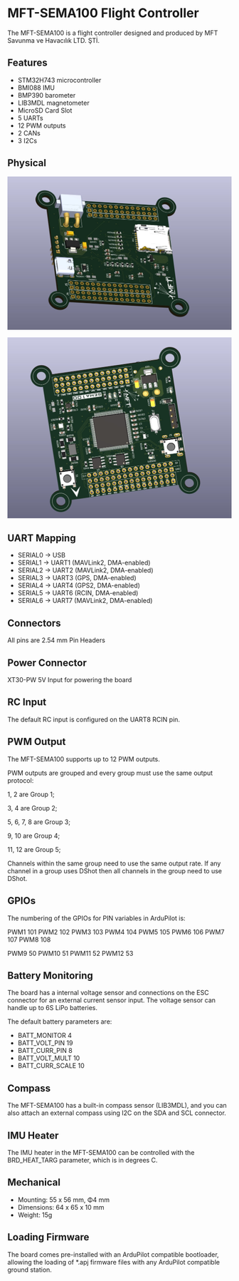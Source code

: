 # MFT-SEMA100 Flight Controller

The MFT-SEMA100 is a flight controller designed and produced by MFT Savunma ve Havacılık LTD. ŞTİ.

## Features

 - STM32H743 microcontroller
 - BMI088 IMU
 - BMP390 barometer
 - LIB3MDL magnetometer
 - MicroSD Card Slot
 - 5 UARTs
 - 12 PWM outputs
 - 2 CANs
 - 3 I2Cs

## Physical

![MFT-SEMA100_Top_View](MFT-SEMA100_TopView.jpeg)

![MFT-SEMA100_Bottom_View](MFT-SEMA100_BottomView.jpeg)

## UART Mapping

 - SERIAL0 -> USB
 - SERIAL1 -> UART1 (MAVLink2, DMA-enabled)
 - SERIAL2 -> UART2 (MAVLink2, DMA-enabled)
 - SERIAL3 -> UART3 (GPS, DMA-enabled)
 - SERIAL4 -> UART4 (GPS2, DMA-enabled)
 - SERIAL5 -> UART6 (RCIN, DMA-enabled)
 - SERIAL6 -> UART7 (MAVLink2, DMA-enabled)

## Connectors

All pins are 2.54 mm Pin Headers 

## Power Connector

XT30-PW 5V Input for powering the board

## RC Input

The default RC input is configured on the UART8 RCIN pin.


## PWM Output

The MFT-SEMA100 supports up to 12 PWM outputs.

PWM outputs are grouped and every group must use the same output protocol:

1, 2 are Group 1;

3, 4 are Group 2;

5, 6, 7, 8 are Group 3;

9, 10 are Group 4;

11, 12 are Group 5;

Channels within the same group need to use the same output rate. If any channel in a group uses DShot then all channels in the group need to use DShot.

## GPIOs
The numbering of the GPIOs for PIN variables in ArduPilot is:

PWM1 101
PWM2 102
PWM3 103
PWM4 104
PWM5 105
PWM6 106
PWM7 107
PWM8 108

PWM9 50
PWM10 51
PWM11 52
PWM12 53


## Battery Monitoring

The board has a internal voltage sensor and connections on the ESC connector for an external current sensor input.
The voltage sensor can handle up to 6S LiPo batteries.

The default battery parameters are:

 - BATT_MONITOR 4
 - BATT_VOLT_PIN 19
 - BATT_CURR_PIN 8
 - BATT_VOLT_MULT 10
 - BATT_CURR_SCALE 10

## Compass

The MFT-SEMA100 has a built-in compass sensor (LIB3MDL), and you can also attach an external compass using I2C on the SDA and SCL connector.

## IMU Heater

The IMU heater in the MFT-SEMA100 can be controlled with the BRD_HEAT_TARG parameter, which is in degrees C.

## Mechanical

 - Mounting: 55 x 56 mm, Φ4 mm
 - Dimensions: 64 x 65 x 10 mm
 - Weight: 15g

## Loading Firmware

The board comes pre-installed with an ArduPilot compatible bootloader, allowing the loading of *.apj firmware files with any ArduPilot compatible ground station.

